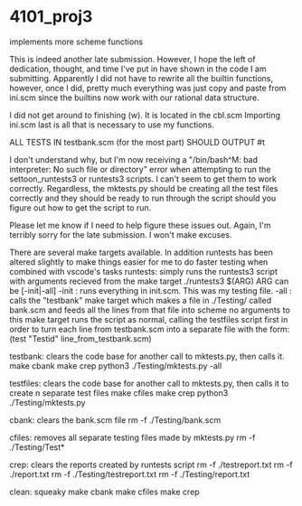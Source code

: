 # 4101_proj3
implements more scheme functions

This is indeed another late submission. However, I hope the left of dedication, thought, and time I've put in have shown in the code I am submitting.
Apparently I did not have to rewrite all the builtin functions, however, once I did, pretty much everything was just copy and paste from ini.scm since the builtins now work with our rational data structure.

I did not get around to finishing (w). It is located in the cbl.scm
Importing ini.scm last is all that is necessary to use my functions.

ALL TESTS IN testbank.scm (for the most part) SHOULD OUTPUT #t

I don't understand why, but I'm now receiving a "/bin/bash^M: bad interpreter: No such file or directory" error when attempting to run the settoon_runtests3 or runtests3 scripts. I can't seem to get them to work correctly. Regardless, the mktests.py should be creating all the test files correctly and they should be ready to run through the script should you figure out how to get the script to run.

Please let me know if I need to help figure these issues out. Again, I'm terribly sorry for the late submission. I won't make excuses.

There are several make targets available. In addition runtests has been altered slightly to make things easier for me to do faster testing when combined with vscode's tasks
runtests: simply runs the runtests3 script with arguments recieved from the make target
	./runtests3 $(ARG)
    ARG can be [-init|-all]
        -init : runs everything in init.scm. This was my testing file.
        -all : calls the "testbank" make target which makes a file in ./Testing/ called bank.scm and feeds all the lines from that file into scheme
        no arguments to this make target runs the script as normal, calling the testfiles script first in order to turn each line from testbank.scm into a separate file with the form: (test "Testid" line_from_testbank.scm)

testbank: clears the code base for another call to mktests.py, then calls it.
	make cbank
	make crep
	python3 ./Testing/mktests.py -all

testfiles: clears the code base for another call to mktests.py, then calls it to create n separate test files
	make cfiles
	make crep
	python3 ./Testing/mktests.py

cbank: clears the bank.scm file
	rm -f ./Testing/bank.scm

cfiles: removes all separate testing files made by mktests.py
	rm -f ./Testing/Test*

crep: clears the reports created by runtests script
	rm -f ./testreport.txt
	rm -f ./report.txt
	rm -f ./Testing/testreport.txt
	rm -f ./Testing/report.txt

clean: squeaky
	make cbank
	make cfiles
	make crep